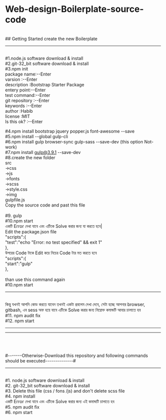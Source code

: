 # Web-design-Boilerplate-source-code
<br>## Getting Started create the new Boilerplate
<hr>
<br>#1.node.js software download & install
<br>#2.git-32_bit software download & install
<br>#3.npm init <br>
    	   package name:--Enter <br>
           varsion     :--Enter <br>
           description :Bootstrap Starter Package <br>
           entery point:--Enter <br>
           test command:--Enter <br>
        git repository :--Enter <br>
             keywords  :--Enter <br>
             author    :Habib   <br>
             license   :MIT     <br>
         Is this ok?   :--Enter <br>

#4.npm install bootstrap jquery popper.js font-awesome --save <br>
#5.npm install --global gulp-cli <br>
#6.npm install gulp browser-sync gulp-sass --save-dev (this option Not-work) <br>
#7.npm install gulp@3.9.1 --save-dev <br>
#8.create the new folder <br>
  src <br>
   ->css <br>
   ->js  <br>
   ->fonts <br>
   ->scss <br>
        ->style.css<br>
   ->img  <br>
   gulpfile.js <br>
    Copy the source code and past this file <br><br>
  #9. gulp <br>
  #10.npm start <br>
     একটি Error দেখা যাবে এবং এটিকে Solve করার জন্য যা করতে হবে| <br>
    Edit the package.json file <br>
  "scripts":{ <br>
     "test":"echo \"Error: no test specified\" && exit 1"<br>
     },<br>
  উপরের Code টাকে Edit করে নিচের Code টার মত করতে হবে <br>
"scripts":{ <br>
     "start":"gulp" <br>
  },<br>   
 than use this command again <br>
#10.npm start
<hr>
 <br> কিন্তু যখনই  আপনি কোড করতে যাবেন  তখনই একটা প্রবলেম দেখা দেবে, সেটা হচ্ছে আপনার browser, gitbash, এব sess অফ হয়ে যাবে 
     এটিকে Solve করার জন্য নিম্নোক্ত কমান্ডটি আবার চালাতে হব
<br>#11. npm audit fix
<br>#12. npm start

<hr>
<hr>
<br><br><br>#-------Otherwise-Download this repository and following commands should be executed--------------#
<hr>
<br>#1. node.js software download & install
<br>#2. git-32_bit software download & install
<br>#3. Delete this file (css / fons /js) and don't delete scss file
<br>#4. npm install
<br> একটি Error দেখা যাবে এবং এটিকে Solve করার জন্য এই কমান্ডটি চালাতে হব
<br>#5. npm audit fix
<br>#6. npm start
